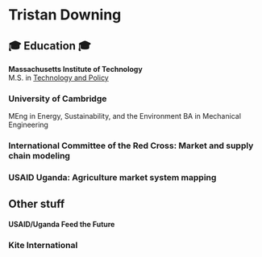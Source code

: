 # Tristan Downing

## 🎓 Education 🎓

**Massachusetts Institute of Technology** <br>
M.S. in [Technology and Policy](https://tpp.mit.edu/)

### University of Cambridge
MEng in Energy, Sustainability, and the Environment
BA in Mechanical Engineering

### International Committee of the Red Cross: Market and supply chain modeling

### USAID Uganda: Agriculture market system mapping

## Other stuff

#### USAID/Uganda Feed the Future

### Kite International

